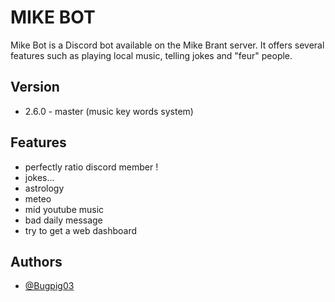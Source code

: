 
# MIKE BOT

Mike Bot is a Discord bot available on the Mike Brant server. It offers several features such as playing local music, telling jokes and "feur" people.




## Version
- 2.6.0 - master (music key words system)

## Features

- perfectly ratio discord member !
- jokes...
- astrology 
- meteo
- mid youtube music
- bad daily message
- try to get a web dashboard


## Authors

- [@Bugpig03](https://www.github.com/Bugpig03)

